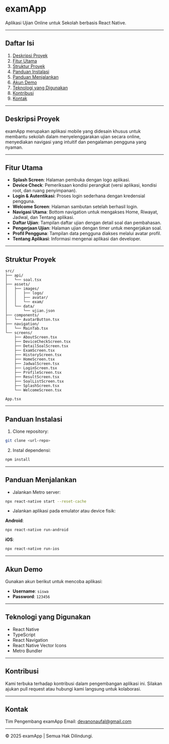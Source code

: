 # examApp

Aplikasi Ujian Online untuk Sekolah berbasis React Native.

---

## Daftar Isi

1. [Deskripsi Proyek](#deskripsi-proyek)
2. [Fitur Utama](#fitur-utama)
3. [Struktur Proyek](#struktur-proyek)
4. [Panduan Instalasi](#panduan-instalasi)
5. [Panduan Menjalankan](#panduan-menjalankan)
6. [Akun Demo](#akun-demo)
7. [Teknologi yang Digunakan](#teknologi-yang-digunakan)
8. [Kontribusi](#kontribusi)
9. [Kontak](#kontak)

---

## Deskripsi Proyek

examApp merupakan aplikasi mobile yang didesain khusus untuk membantu sekolah dalam menyelenggarakan ujian secara online, menyediakan navigasi yang intuitif dan pengalaman pengguna yang nyaman.

---

## Fitur Utama

* **Splash Screen**: Halaman pembuka dengan logo aplikasi.
* **Device Check**: Pemeriksaan kondisi perangkat (versi aplikasi, kondisi root, dan ruang penyimpanan).
* **Login & Autentikasi**: Proses login sederhana dengan kredensial pengguna.
* **Welcome Screen**: Halaman sambutan setelah berhasil login.
* **Navigasi Utama**: Bottom navigation untuk mengakses Home, Riwayat, Jadwal, dan Tentang aplikasi.
* **Daftar Ujian**: Tampilan daftar ujian dengan detail soal dan pembahasan.
* **Pengerjaan Ujian**: Halaman ujian dengan timer untuk mengerjakan soal.
* **Profil Pengguna**: Tampilan data pengguna diakses melalui avatar profil.
* **Tentang Aplikasi**: Informasi mengenai aplikasi dan developer.

---

## Struktur Proyek

```
src/
├── api/
│   └── soal.tsx
├── assets/
│   ├── images/
│   │   ├── logo/
│   │   ├── avatar/
│   │   └── exam/
│   └── data/
│       └── ujian.json
├── components/
│   └── AvatarButton.tsx
├── navigation/
│   └── MainTab.tsx
└── screens/
    ├── AboutScreen.tsx
    ├── DeviceCheckScreen.tsx
    ├── DetailSoalScreen.tsx
    ├── ExamScreen.tsx
    ├── HistoryScreen.tsx
    ├── HomeScreen.tsx
    ├── JadwalScreen.tsx
    ├── LoginScreen.tsx
    ├── ProfileScreen.tsx
    ├── ResultScreen.tsx
    ├── SoalListScreen.tsx
    ├── SplashScreen.tsx
    └── WelcomeScreen.tsx

App.tsx
```

---

## Panduan Instalasi

1. Clone repository:

```bash
git clone <url-repo>
```

2. Instal dependensi:

```bash
npm install
```

---

## Panduan Menjalankan

* Jalankan Metro server:

```bash
npx react-native start --reset-cache
```

* Jalankan aplikasi pada emulator atau device fisik:

**Android**:

```bash
npx react-native run-android
```

**iOS**:

```bash
npx react-native run-ios
```

---

## Akun Demo

Gunakan akun berikut untuk mencoba aplikasi:

* **Username**: `siswa`
* **Password**: `123456`

---

## Teknologi yang Digunakan

* React Native
* TypeScript
* React Navigation
* React Native Vector Icons
* Metro Bundler

---

## Kontribusi

Kami terbuka terhadap kontribusi dalam pengembangan aplikasi ini. Silakan ajukan pull request atau hubungi kami langsung untuk kolaborasi.

---

## Kontak

Tim Pengembang examApp
Email: [devanonaufal@gmail.com](mailto:admin@sphixray.com)

---

© 2025 examApp | Semua Hak Dilindungi.
